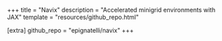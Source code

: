 +++
title = "Navix"
description = "Accelerated minigrid environments with JAX"
template = "resources/github_repo.html"

[extra]
github_repo = "epignatelli/navix"
+++
